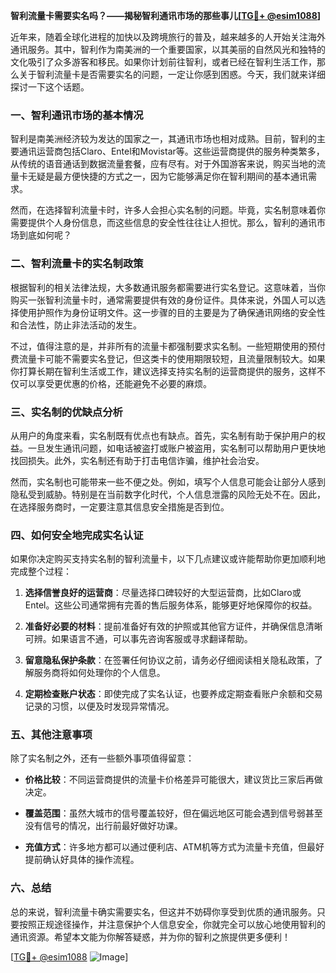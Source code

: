 **智利流量卡需要实名吗？——揭秘智利通讯市场的那些事儿[[TG💪+ @esim1088](https://t.me/s/esim1088)]**

近年来，随着全球化进程的加快以及跨境旅行的普及，越来越多的人开始关注海外通讯服务。其中，智利作为南美洲的一个重要国家，以其美丽的自然风光和独特的文化吸引了众多游客和移民。如果你计划前往智利，或者已经在智利生活工作，那么关于智利流量卡是否需要实名的问题，一定让你感到困惑。今天，我们就来详细探讨一下这个话题。

### 一、智利通讯市场的基本情况

智利是南美洲经济较为发达的国家之一，其通讯市场也相对成熟。目前，智利的主要通讯运营商包括Claro、Entel和Movistar等。这些运营商提供的服务种类繁多，从传统的语音通话到数据流量套餐，应有尽有。对于外国游客来说，购买当地的流量卡无疑是最方便快捷的方式之一，因为它能够满足你在智利期间的基本通讯需求。

然而，在选择智利流量卡时，许多人会担心实名制的问题。毕竟，实名制意味着你需要提供个人身份信息，而这些信息的安全性往往让人担忧。那么，智利的通讯市场到底如何呢？

### 二、智利流量卡的实名制政策

根据智利的相关法律法规，大多数通讯服务都需要进行实名登记。这意味着，当你购买一张智利流量卡时，通常需要提供有效的身份证件。具体来说，外国人可以选择使用护照作为身份证明文件。这一步骤的目的主要是为了确保通讯网络的安全性和合法性，防止非法活动的发生。

不过，值得注意的是，并非所有的流量卡都强制要求实名制。一些短期使用的预付费流量卡可能不需要实名登记，但这类卡的使用期限较短，且流量限制较大。如果你打算长期在智利生活或工作，建议选择支持实名制的运营商提供的服务，这样不仅可以享受更优惠的价格，还能避免不必要的麻烦。

### 三、实名制的优缺点分析

从用户的角度来看，实名制既有优点也有缺点。首先，实名制有助于保护用户的权益。一旦发生通讯问题，如电话被盗打或账户被盗用，实名制可以帮助用户更快地找回损失。此外，实名制还有助于打击电信诈骗，维护社会治安。

然而，实名制也可能带来一些不便之处。例如，填写个人信息可能会让部分人感到隐私受到威胁。特别是在当前数字化时代，个人信息泄露的风险无处不在。因此，在选择服务商时，一定要注意其信息安全措施是否到位。

### 四、如何安全地完成实名认证

如果你决定购买支持实名制的智利流量卡，以下几点建议或许能帮助你更加顺利地完成整个过程：

1. **选择信誉良好的运营商**：尽量选择口碑较好的大型运营商，比如Claro或Entel。这些公司通常拥有完善的售后服务体系，能够更好地保障你的权益。
   
2. **准备好必要的材料**：提前准备好有效的护照或其他官方证件，并确保信息清晰可辨。如果语言不通，可以事先咨询客服或寻求翻译帮助。

3. **留意隐私保护条款**：在签署任何协议之前，请务必仔细阅读相关隐私政策，了解服务商将如何处理你的个人信息。

4. **定期检查账户状态**：即使完成了实名认证，也要养成定期查看账户余额和交易记录的习惯，以便及时发现异常情况。

### 五、其他注意事项

除了实名制之外，还有一些额外事项值得留意：

- **价格比较**：不同运营商提供的流量卡价格差异可能很大，建议货比三家后再做决定。
  
- **覆盖范围**：虽然大城市的信号覆盖较好，但在偏远地区可能会遇到信号弱甚至没有信号的情况，出行前最好做好功课。

- **充值方式**：许多地方都可以通过便利店、ATM机等方式为流量卡充值，但最好提前确认好具体的操作流程。

### 六、总结

总的来说，智利流量卡确实需要实名，但这并不妨碍你享受到优质的通讯服务。只要按照正规途径操作，并注意保护个人信息安全，你就完全可以放心地使用智利的通讯资源。希望本文能为你解答疑惑，并为你的智利之旅提供更多便利！

[[TG💪+ @esim1088](https://t.me/s/esim1088) ![Image](https://i.postimg.cc/4NQfJmqS/Snipaste-2025-05-13-00-14-12.png)]